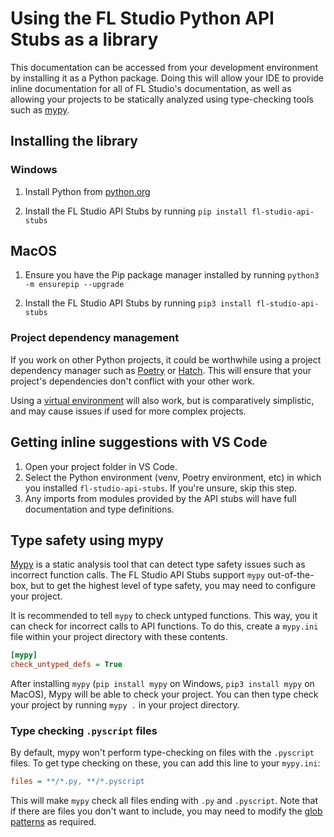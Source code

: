 # Using the FL Studio Python API Stubs as a library

This documentation can be accessed from your development environment by
installing it as a Python package. Doing this will allow your IDE to provide
inline documentation for all of FL Studio's documentation, as well as allowing
your projects to be statically analyzed using type-checking tools such as
[mypy](https://mypy.readthedocs.io/en/stable/).

## Installing the library

### Windows

1. Install Python from [python.org](https://www.python.org/downloads/)

2. Install the FL Studio API Stubs by running `pip install fl-studio-api-stubs`

## MacOS

1. Ensure you have the Pip package manager installed by running
   `python3 -m ensurepip --upgrade`

2. Install the FL Studio API Stubs by running
   `pip3 install fl-studio-api-stubs`

### Project dependency management

If you work on other Python projects, it could be worthwhile using a project
dependency manager such as [Poetry](https://python-poetry.org/) or
[Hatch](https://hatch.pypa.io/latest/). This will ensure that your project's
dependencies don't conflict with your other work.

Using a [virtual environment](https://docs.python.org/3/library/venv.html) will
also work, but is comparatively simplistic, and may cause issues if used for
more complex projects.

## Getting inline suggestions with VS Code

1. Open your project folder in VS Code.
2. Select the Python environment (venv, Poetry environment, etc) in which you
   installed `fl-studio-api-stubs`. If you're unsure, skip this step.
3. Any imports from modules provided by the API stubs will have full
   documentation and type definitions.

## Type safety using mypy

[Mypy](https://mypy.readthedocs.io/en/stable/) is a static analysis tool that
can detect type safety issues such as incorrect function calls. The FL Studio
API Stubs support `mypy` out-of-the-box, but to get the highest level of type
safety, you may need to configure your project.

It is recommended to tell `mypy` to check untyped functions. This way, you it
can check for incorrect calls to API functions. To do this, create a `mypy.ini`
file within your project directory with these contents.

```ini
[mypy]
check_untyped_defs = True
```

After installing `mypy` (`pip install mypy` on Windows, `pip3 install mypy` on
MacOS), Mypy will be able to check your project. You can then type check your
project by running `mypy .` in your project directory.

### Type checking `.pyscript` files

By default, mypy won't perform type-checking on files with the `.pyscript`
files. To get type checking on these, you can add this line to your `mypy.ini`:

```ini
files = **/*.py, **/*.pyscript
```

This will make `mypy` check all files ending with `.py` and `.pyscript`. Note
that if there are files you don't want to include, you may need to modify the
[glob patterns](https://docs.python.org/3/library/glob.html) as required.
